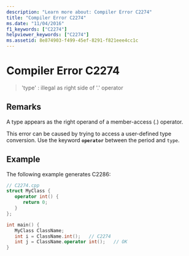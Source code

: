 ```yaml
---
description: "Learn more about: Compiler Error C2274"
title: "Compiler Error C2274"
ms.date: "11/04/2016"
f1_keywords: ["C2274"]
helpviewer_keywords: ["C2274"]
ms.assetid: 8e874903-f499-45ef-8291-f821eee4cc1c
---
```

# Compiler Error C2274

> 'type' : illegal as right side of '.' operator

## Remarks

A type appears as the right operand of a member-access (.) operator.

This error can be caused by trying to access a user-defined type conversion. Use the keyword **`operator`** between the period and `type`.

## Example

The following example generates C2286:

```cpp
// C2274.cpp
struct MyClass {
   operator int() {
      return 0;
   }
};

int main() {
   MyClass ClassName;
   int i = ClassName.int();   // C2274
   int j = ClassName.operator int();   // OK
}
```
